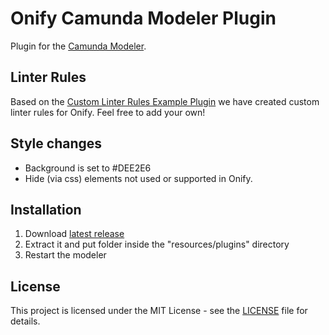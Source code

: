 # Onify Camunda Modeler Plugin

Plugin for the [Camunda Modeler](https://camunda.com/download/modeler/).

## Linter Rules

Based on the [Custom Linter Rules Example Plugin](https://github.com/camunda/camunda-modeler-custom-linter-rules-plugin) we have created custom linter rules for Onify. Feel free to add your own! 

## Style changes

* Background is set to #DEE2E6
* Hide (via css) elements not used or supported in Onify.

## Installation

1. Download [latest release](https://github.com/onify/onify-camunda-modeler-plugin/releases/latest)
2. Extract it and put folder inside the "resources/plugins" directory
3. Restart the modeler

## License

This project is licensed under the MIT License - see the [LICENSE](LICENSE) file for details.
